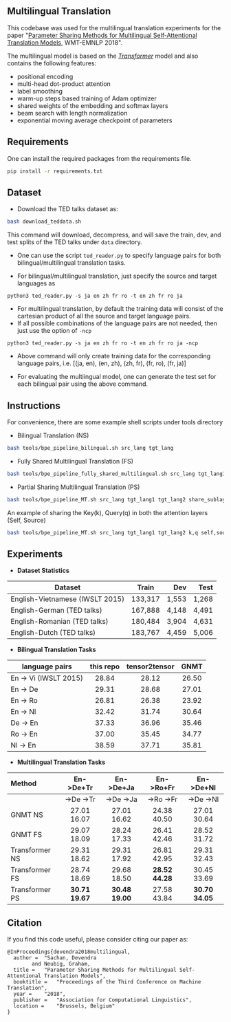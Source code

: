 ## Multilingual Translation

This codebase was used for the multilingual translation experiments for the paper "[Parameter Sharing Methods for Multilingual Self-Attentional Translation Models](https://arxiv.org/abs/1809.00252), WMT-EMNLP 2018".

The multilingual model is based on the *[Transformer](https://papers.nips.cc/paper/7181-attention-is-all-you-need.pdf)* model and also contains the following features:
* positional encoding
* multi-head dot-product attention
* label smoothing
* warm-up steps based training of Adam optimizer
* shared weights of the embedding and softmax layers
* beam search with length normalization
* exponential moving average checkpoint of parameters

## Requirements
One can install the required packages from the requirements file.
```bash
pip install -r requirements.txt
```

## Dataset

* Download the TED talks dataset as:
```bash
bash download_teddata.sh
``` 
This command will download, decompress, and will save the train, dev, and test splits of the TED talks under `data` directory.

* One can use the script `ted_reader.py` to specify language pairs for both bilingual/multilingual translation tasks.
- For bilingual/multilingual translation, just specify the source and target languages as
```python3
python3 ted_reader.py -s ja en zh fr ro -t en zh fr ro ja
``` 
- For multilingual translation, by default the training data will consist of the cartesian product of all the source and target language pairs. 
- If all possible combinations of the language pairs are not needed, then just use the option of `-ncp` 
```python3
python3 ted_reader.py -s ja en zh fr ro -t en zh fr ro ja -ncp
```
- Above command will only create training data for the corresponding language pairs, i.e. [(ja, en), (en, zh), (zh, fr), (fr, ro), (fr, ja)]

* For evaluating the multiingual model, one can generate the test set for each bilingual pair using the above command.  

## Instructions
For convenience, there are some example shell scripts under tools directory
* Bilingual Translation (NS)
```bash
bash tools/bpe_pipeline_bilingual.sh src_lang tgt_lang
```

- Fully Shared Multilingual Translation (FS)
```bash
bash tools/bpe_pipeline_fully_shared_multilingual.sh src_lang tgt_lang1 tgt_lang2 
```

- Partial Sharing Multilingual Translation (PS)
```bash
bash tools/bpe_pipeline_MT.sh src_lang tgt_lang1 tgt_lang2 share_sublayer share_attn
```
An example of sharing the Key(k), Query(q) in both the attention layers (Self, Source) 
```bash
bash tools/bpe_pipeline_MT.sh src_lang tgt_lang1 tgt_lang2 k,q self,source
```

## Experiments

* **Dataset Statistics**

| Dataset | Train | Dev | Test |
| --------------------------- |:-------:|------:|-------:|
| English-Vietnamese (IWSLT 2015) | 133,317 | 1,553 | 1,268  |
| English-German (TED talks)| 167,888 | 4,148 | 4,491 |
| English-Romanian (TED talks)| 180,484 | 3,904 | 4,631 |
| English-Dutch (TED talks)| 183,767 | 4,459 | 5,006 |


* **Bilingual Translation Tasks**

| language pairs |this repo |tensor2tensor| GNMT |
| --------------------------- |:-------:|:------:|:-------:|
| En -> Vi (IWSLT 2015) | 28.84 | 28.12 | 26.50 |
| En -> De | 29.31 | 28.68 | 27.01 |
| En -> Ro | 26.81 | 26.38 | 23.92 |
| En -> Nl | 32.42 | 31.74 | 30.64 |
| De -> En | 37.33 | 36.96 | 35.46 |
| Ro -> En | 37.00 | 35.45 | 34.77 |
| Nl -> En | 38.59 | 37.71 | 35.81 |


* **Multilingual Translation Tasks**

| Method | En->De+Tr | En->De+Ja | En->Ro+Fr | En->De+Nl |
| :---- |:-------:|:------:|:-------:|:----:|
|        | ->De  ->Tr | ->De ->Ja | ->Ro ->Fr | ->De ->Nl |
| GNMT NS        |27.01 16.07|27.01 16.62|24.38 40.50|27.01 30.64|
| GNMT FS        |29.07 18.09|28.24 17.33|26.41 42.46|28.52 31.72|
| Transformer NS |29.31 18.62|29.31 17.92|26.81 42.95|29.31 32.43|
| Transformer FS |28.74 18.69|29.68 18.50|**28.52 44.28**|30.45 33.69|
| Transformer PS |**30.71 19.67**|**30.48 19.00**|27.58 43.84|**30.70 34.05**|


## Citation
If you find this code useful, please consider citing our paper as:
```
@InProceedings{devendra2018multilingual,
  author = 	"Sachan, Devendra
		and Neubig, Graham,
  title = 	"Parameter Sharing Methods for Multilingual Self-Attentional Translation Models",
  booktitle = 	"Proceedings of the Third Conference on Machine Translation",
  year = 	"2018",
  publisher = 	"Association for Computational Linguistics",
  location = 	"Brussels, Belgium"
}
```